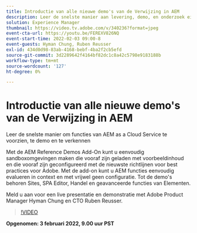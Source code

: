 ```yaml
---
title: Introductie van alle nieuwe demo's van de Verwijzing in AEM
description: Leer de snelste manier aan levering, demo, en onderzoek eigenschappen van AEM as a Cloud Service met de toevoeging van de Demo van de Verwijzing.
solution: Experience Manager
thumbnail: https://video.tv.adobe.com/v/340236?format=jpeg
event-cta-url: https://youtu.be/FEREXV826NQ
event-start-time: 2022-02-03 09:00-8
event-guests: Hyman Chung, Ruben Reusser
exl-id: 434d0d98-83ab-4168-bebf-4ba2f2cb5efd
source-git-commit: 3d2289642f4164bf82dc1c8a42c5798e9183188b
workflow-type: tm+mt
source-wordcount: '127'
ht-degree: 0%

---
```


# Introductie van alle nieuwe demo&#39;s van de Verwijzing in AEM

Leer de snelste manier om functies van AEM as a Cloud Service te voorzien, te demo en te verkennen

Met de AEM Reference Demos Add-On kunt u eenvoudig sandboxomgevingen maken die vooraf zijn geladen met voorbeeldinhoud en die vooraf zijn geconfigureerd met de nieuwste richtlijnen voor best practices voor Adobe. Met de add-on kunt u AEM functies eenvoudig evalueren in context en met vrijwel geen configuratie. Tot de demo&#39;s behoren Sites, SPA Editor, Handel en geavanceerde functies van Elementen.

Meld u aan voor een live presentatie en demonstratie met Adobe Product Manager Hyman Chung en CTO Ruben Reusser.

>[!VIDEO](https://video.tv.adobe.com/v/340236/?quality=12&learn=on)

**Opgenomen: 3 februari 2022, 9.00 uur PST**
